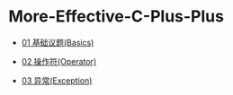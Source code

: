 # More-Effective-C-Plus-Plus

* [01 基础议题(Basics)](https://github.com/steveLauwh/More-Effective-C-Plus-Plus/blob/master/01%20%E5%9F%BA%E7%A1%80%E8%AE%AE%E9%A2%98(Basics).md)

* [02 操作符(Operator)](https://github.com/steveLauwh/More-Effective-C-Plus-Plus/blob/master/02%20%E6%93%8D%E4%BD%9C%E7%AC%A6(Operator).md)

* [03 异常(Exception)](https://github.com/steveLauwh/More-Effective-C-Plus-Plus/blob/master/03%20%E5%BC%82%E5%B8%B8(Exception).md)
